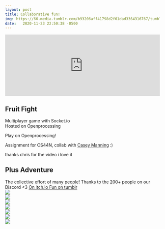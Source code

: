```yaml
---
layout: post
title: Collaborative fun!
img: https://66.media.tumblr.com/b93206aff41798d2f61dad3364316767/tumblr_pi25po0i4A1xd50f0o2_r1_400.gif
date:   2020-11-23 22:50:38 -0500
---
```



<div class="col2">
<iframe width="100%" height="200px" src="https://www.youtube.com/embed/cKm2ZAwHpxc" frameborder="0" allow="accelerometer; autoplay; clipboard-write; encrypted-media; gyroscope; picture-in-picture" allowfullscreen></iframe>

<p></p>


<h2>
Fruit Fight
</h2>
Multiplayer game with Socket.io
<br/>
Hosted on Openprocessing
<p></p>
<div class= "btn" style="cursor: pointer;" onclick="window.location='https://www.openprocessing.org/sketch/1017461';">
    Play on Openprocessing!
</div>
<p></p>
Assignment for CS44N, collab with <a href="https://caseymanning.github.io/">Casey Manning</a> :)
<p></p>
thanks chris for the video i love it
</div>

<p></p>


<div class="col2">
<h2>
Plus Adventure
</h2>
The collective effort of many people!
Thanks to the 200+ people on our Discord <3

<a href="https://melissaran.itch.io/plus-adventure">
<span class="btn">
    On itch.io
</span>
</a>

<a href="https://plusadventure.tumblr.com">
<span class="btn">
    Fun on tumblr
</span>
</a>

<div class="pic" data-content="plus adventure">
	<img src="https://66.media.tumblr.com/0a409222e24e8ca9981a178319bd3f2f/tumblr_pgly9jAPgt1xd50f0o4_640.gif"/>
</div>
<div class="pic" data-content="plus adventure">
	<img src="https://66.media.tumblr.com/b93206aff41798d2f61dad3364316767/tumblr_pi25po0i4A1xd50f0o2_r1_400.gif"/>
</div>
<div class="pic" data-content="plus adventure">
	<img src="https://66.media.tumblr.com/f1ed1296caea28bc0e781d31a33d6663/tumblr_pgz7ryYq041xd50f0o1_500.gif"/>
</div>

<div class="pic" data-content="plus adventure">
	<img src="https://66.media.tumblr.com/b8b5c9af1ae7772811a4f03056915964/tumblr_pi25po0i4A1xd50f0o4_r1_1280.gif"/>
</div>
<div class="pic" data-content="plus adventure">
	<img src="https://66.media.tumblr.com/d6519fbedd22cb03c201384ba3c7ddc1/tumblr_peewbj3lv81xd50f0o1_640.gif">
  </div>
  <div class="pic" data-content="plus adventure">
	<img class="col one" src="https://66.media.tumblr.com/f0a492a02986b60c5cf70ce50abb77ee/tumblr_pfwce6hhrD1xd50f0o4_r1_640.gif"/>
  </div>
  <div class="pic" data-content="plus adventure">
	<img class="col one" src="https://66.media.tumblr.com/9e5d92ac2c84749806fa1446053de051/tumblr_peewbj3lv81xd50f0o3_1280.gif"/>
  </div>

</div>

<p></p>

